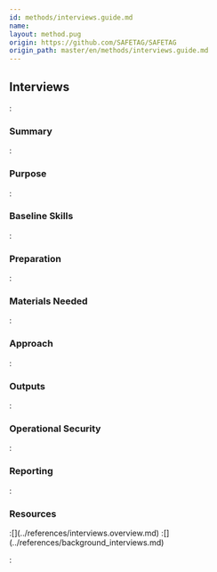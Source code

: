 ```yaml
---
id: methods/interviews.guide.md
name: 
layout: method.pug
origin: https://github.com/SAFETAG/SAFETAG
origin_path: master/en/methods/interviews.guide.md
---
```

## Interviews

:[](guides/interviews/quote.md)
### Summary

:[](guides/interviews/summary.md)
### Purpose

:[](guides/interviews/purpose.md)
### Baseline Skills

:[](guides/interviews/baseline_skills.md)
### Preparation

:[](guides/interviews/preparation.md)
### Materials Needed

:[](guides/interviews/materials_needed.md)
### Approach

:[](guides/interviews/approach.md)
### Outputs

:[](guides/interviews/output.md)
### Operational Security

:[](guides/interviews/operational_security.md)
### Reporting

:[](guides/interviews/reporting.md)
### Resources
<div class="greybox">
:[](../references/interviews.overview.md)
:[](../references/background_interviews.md)
</div>




:[](../references/footnotes.md)
